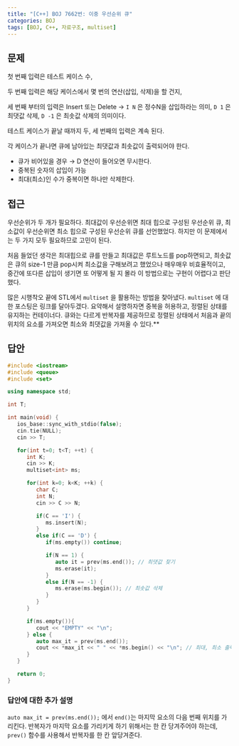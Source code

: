 ```yaml
---
title: "[C++] BOJ 7662번: 이중 우선순위 큐"
categories: BOJ
tags: [BOJ, C++, 자료구조, multiset]
---
```


## 문제

첫 번째 입력은 테스트 케이스 수,

두 번째 입력은 해당 케이스에서 몇 번의 연산(삽입, 삭제)을 할 건지,

세 번째 부터의 입력은 Insert 또는 Delete → `I N` 은 정수N을 삽입하라는 의미, `D 1` 은 최댓값 삭제, `D -1` 은 최솟값 삭제의 의미이다.

테스트 케이스가 끝날 때까지 두, 세 번째의 입력은 계속 된다.

각 케이스가 끝나면 큐에 남아있는 최댓값과 최솟값이 출력되어야 한다.

- 큐가 비어있을 경우 → D 연산이 들어오면 무시한다.
- 중복된 숫자의 삽입이 가능
- 최대(최소)인 수가 중복이면 하나만 삭제한다.

## 접근

우선순위가 두 개가 필요하다. 최대값이 우선순위면 최대 힙으로 구성된 우선순위 큐, 최소값이 우선순위면 최소 힙으로 구성된 우선순위 큐를 선언했었다. 하지만 이 문제에서는 두 가지 모두 필요하므로 고민이 된다.

처음 들었던 생각은 최대힙으로 큐를 만들고 최대값은 루트노드를 pop하면되고, 최솟값은 큐의 size-1 만큼 pop시켜 최소값을 구해보려고 했었으나 매우매우 비효율적이고, 중간에 또다른 삽입이 생기면 또 어떻게 될 지 몰라 이 방법으로는 구현이 어렵다고 판단했다.

많은 시행착오 끝에 STL에서 `multiset` 을 활용하는 방법을 찾아냈다. `multiset` 에 대한 포스팅은 링크를 달아두겠다. 요약해서 설명하자면 중복을 허용하고, 정렬된 상태를 유지하는 컨테이너다. 큐와는 다르게 반복자를 제공하므로 정렬된 상태에서 처음과 끝의 위치의 요소를 가져오면 최소와 최댓값을 가져올 수 있다.**

## 답안

```cpp
#include <iostream>
#include <queue>
#include <set>

using namespace std;

int T;

int main(void) {
   ios_base::sync_with_stdio(false);
   cin.tie(NULL);
   cin >> T;

   for(int t=0; t<T; ++t) {
      int K;
      cin >> K;
      multiset<int> ms; 

      for(int k=0; k<K; ++k) {
         char C;
         int N;
         cin >> C >> N;

         if(C == 'I') {
            ms.insert(N);
         } 
         else if(C == 'D') {  
            if(ms.empty()) continue;

            if(N == 1) {
               auto it = prev(ms.end()); // 최댓값 찾기
               ms.erase(it);
            }
            else if(N == -1) {
               ms.erase(ms.begin()); // 최솟값 삭제
            }
         }
      }

      if(ms.empty()){
         cout << "EMPTY" << "\n";
      } else {
         auto max_it = prev(ms.end());
         cout << *max_it << " " << *ms.begin() << "\n"; // 최대, 최소 출력
      }
   }

   return 0;
}
```

### 답안에 대한 추가 설명

`auto max_it = prev(ms.end());` 에서 `end()`는 마지막 요소의 다음 번째 위치를 가리킨다. 반복자가 마지막 요소를 가리키게 하기 위해서는 한 칸 당겨주어야 하는데, `prev()` 함수를 사용해서 반복자를 한 칸 앞당겨준다.
